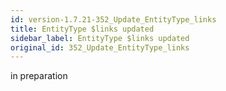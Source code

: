 ```yaml
---
id: version-1.7.21-352_Update_EntityType_links
title: EntityType $links updated
sidebar_label: EntityType $links updated
original_id: 352_Update_EntityType_links
---
```


in preparation

